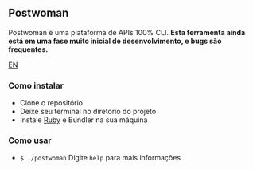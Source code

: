 ## Postwoman

Postwoman é uma plataforma de APIs 100% CLI. **Esta ferramenta ainda está em uma fase muito inicial de desenvolvimento, e bugs são frequentes.**

[EN](README-EN.md)

### Como instalar
- Clone o repositório
- Deixe seu terminal no diretório do projeto
- Instale [Ruby](https://www.ruby-lang.org/en/documentation/installation/) e Bundler na sua máquina

### Como usar
- `$ ./postwoman`
Digite `help` para mais informações

